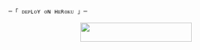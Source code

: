 
    ─「 ᴅᴇᴩʟᴏʏ ᴏɴ ʜᴇʀᴏᴋᴜ 」─
</h3>

<p align="center"><a href="https://dashboard.heroku.com/new?template=https://github.com/tinaarobot/AnonXMusic"> <img src="https://img.shields.io/badge/Deploy%20On%20Heroku-0000FF?style=for-the-badge&logo=heroku" width="220" height="38.45"/></a></p>

<h3 align="center">
    
